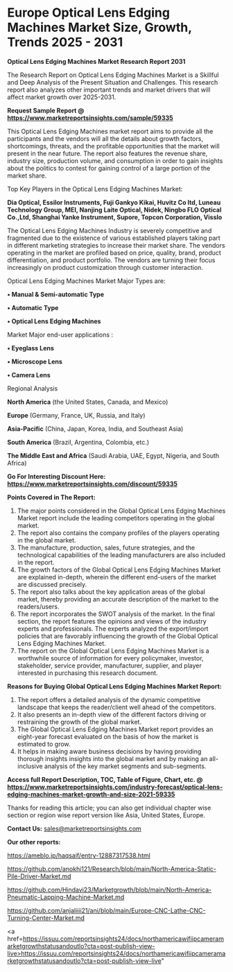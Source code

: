 # Europe Optical Lens Edging Machines Market Size, Growth, Trends 2025 - 2031

<strong>Optical Lens Edging Machines Market Research Report 2031</strong>

The Research Report on Optical Lens Edging Machines Market is a Skillful and Deep Analysis of the Present Situation and Challenges. This research report also analyzes other important trends and market drivers that will affect market growth over 2025-2031.

<strong>Request Sample Report @ <a href=https://www.marketreportsinsights.com/sample/59335>https://www.marketreportsinsights.com/sample/59335</a></strong>

This Optical Lens Edging Machines market report aims to provide all the participants and the vendors will all the details about growth factors, shortcomings, threats, and the profitable opportunities that the market will present in the near future. The report also features the revenue share, industry size, production volume, and consumption in order to gain insights about the politics to contest for gaining control of a large portion of the market share.

Top Key Players in the Optical Lens Edging Machines Market:

<strong>Dia Optical, Essilor Instruments, Fuji Gankyo Kikai, Huvitz Co ltd, Luneau Technology Group, MEI, Nanjing Laite Optical, Nidek, Ningbo FLO Optical Co.,Ltd, Shanghai Yanke Instrument, Supore, Topcon Corporation, Visslo</strong>

The Optical Lens Edging Machines Industry is severely competitive and fragmented due to the existence of various established players taking part in different marketing strategies to increase their market share. The vendors operating in the market are profiled based on price, quality, brand, product differentiation, and product portfolio. The vendors are turning their focus increasingly on product customization through customer interaction.

Optical Lens Edging Machines Market Major Types are:

<strong>• Manual & Semi-automatic Type

• Automatic Type

• Optical Lens Edging Machines</strong>

Market Major end-user applications :

<strong>• Eyeglass Lens

• Microscope Lens

• Camera Lens</strong>

Regional Analysis

</u><strong><b>North America</b></strong> (the United States, Canada, and Mexico)

<strong><b>Europe </b></strong>(Germany, France, UK, Russia, and Italy)

<strong><b>Asia-Pacific</b></strong> (China, Japan, Korea, India, and Southeast Asia)

<strong><b>South America</b></strong> (Brazil, Argentina, Colombia, etc.)

<strong><b>The Middle East and Africa</b></strong> (Saudi Arabia, UAE, Egypt, Nigeria, and South Africa)

<strong>Go For Interesting Discount Here: <a href=https://www.marketreportsinsights.com/discount/59335>https://www.marketreportsinsights.com/discount/59335</a></strong>

<strong>Points Covered in The Report:</strong>
<ol>
  <li>The major points considered in the Global Optical Lens Edging Machines Market report include the leading competitors operating in the global market.</li>
  <li>The report also contains the company profiles of the players operating in the global market.</li>
  <li>The manufacture, production, sales, future strategies, and the technological capabilities of the leading manufacturers are also included in the report.</li>
  <li>The growth factors of the Global Optical Lens Edging Machines Market are explained in-depth, wherein the different end-users of the market are discussed precisely.</li>
  <li>The report also talks about the key application areas of the global market, thereby providing an accurate description of the market to the readers/users.</li>
  <li>The report incorporates the SWOT analysis of the market. In the final section, the report features the opinions and views of the industry experts and professionals. The experts analyzed the export/import policies that are favorably influencing the growth of the Global Optical Lens Edging Machines Market.</li>
  <li>The report on the Global Optical Lens Edging Machines Market is a worthwhile source of information for every policymaker, investor, stakeholder, service provider, manufacturer, supplier, and player interested in purchasing this research document.</li>
</ol>
<strong>Reasons for Buying Global Optical Lens Edging Machines Market Report:</strong>

<ol>
  <li>The report offers a detailed analysis of the dynamic competitive landscape that keeps the reader/client well ahead of the competitors.</li>
  <li>It also presents an in-depth view of the different factors driving or restraining the growth of the global market.</li>
  <li>The Global Optical Lens Edging Machines Market report provides an eight-year forecast evaluated on the basis of how the market is estimated to grow.</li>
  <li>It helps in making aware business decisions by having providing thorough insights insights into the global market and by making an all-inclusive analysis of the key market segments and sub-segments.</li>
</ol>
<strong>Access full Report Description, TOC, Table of Figure, Chart, etc. @ <a href=https://www.marketreportsinsights.com/industry-forecast/optical-lens-edging-machines-market-growth-and-size-2021-59335>https://www.marketreportsinsights.com/industry-forecast/optical-lens-edging-machines-market-growth-and-size-2021-59335</a></strong>


Thanks for reading this article; you can also get individual chapter wise section or region wise report version like Asia, United States, Europe.

<strong>Contact Us:</strong>
sales@marketreportsinsights.com

<strong>Our other reports:</strong>

<a href=https://ameblo.jp/haqsaif/entry-12887317538.html>https://ameblo.jp/haqsaif/entry-12887317538.html</a>

<a href=https://github.com/anokhi121/Research/blob/main/North-America-Static-Pile-Driver-Market.md>https://github.com/anokhi121/Research/blob/main/North-America-Static-Pile-Driver-Market.md</a>

<a href=https://github.com/Hindavi23/Marketgrowth/blob/main/North-America-Pneumatic-Lapping-Machine-Market.md>https://github.com/Hindavi23/Marketgrowth/blob/main/North-America-Pneumatic-Lapping-Machine-Market.md</a>

<a href=https://github.com/anjaliiii21/ani/blob/main/Europe-CNC-Lathe-CNC-Turning-Center-Market.md>https://github.com/anjaliiii21/ani/blob/main/Europe-CNC-Lathe-CNC-Turning-Center-Market.md</a>

<a href=https://issuu.com/reportsinsights24/docs/northamericawifiipcameramarketgrowthstatusandoutlo?cta=post-publish-view-live>https://issuu.com/reportsinsights24/docs/northamericawifiipcameramarketgrowthstatusandoutlo?cta=post-publish-view-live</a>"
